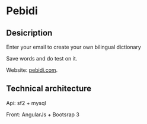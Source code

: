 # Pebidi

Desicription
---
Enter your email to create your own bilingual dictionary

Save words and do test on it.

Website: [pebidi.com](http://pebidi.com).

Technical architecture
---
Api: sf2 + mysql

Front: AngularJs + Bootsrap 3
